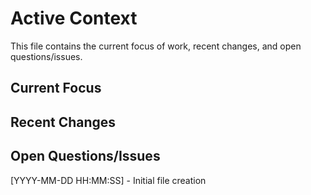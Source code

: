 # Active Context

This file contains the current focus of work, recent changes, and open questions/issues.

## Current Focus

## Recent Changes

## Open Questions/Issues

[YYYY-MM-DD HH:MM:SS] - Initial file creation
